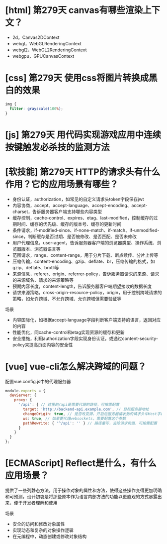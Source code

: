 # [html] 第279天 canvas有哪些渲染上下文？

- 2d，Canvas2DContext
- webgl，WebGLRenderingContext
- webgl2，WebGL2RenderingContext
- webgpu，GPUCanvasContext

# [css] 第279天 使用css将图片转换成黑白的效果

```css
img {
  filter: grayscale(100%);
}
```

# [js] 第279天 用代码实现游戏应用中连续按键触发必杀技的监测方法

# [软技能] 第279天 HTTP的请求头有什么作用？它的应用场景有哪些？

- 身份认证，authorization，如常见的自定义请求头token字段保存jwt
- 内容协商，accept、accept-language、accept-encoding、accept-charset，告诉服务器客户端支持哪些内容类型
- 缓存控制，cache-control、expires、etag、last-modified，控制缓存的过期时间、缓存的优先级、缓存的版本号、缓存的更新时间
- 条件请求，if-modified-since、if-none-match、if-match、if-unmodified-since，判断缓存是否过期、是否被修改、是否匹配、是否未修改
- 用户代理信息，user-agent，告诉服务器客户端的浏览器类型、操作系统、浏览器版本、浏览器语言等
- 范围请求，range、content-range，用于分片下载、断点续传、分片上传等
- 压缩传输，content-encoding、gzip、deflate、br，压缩传输的格式，如gzip、deflate、brotli等
- 来源信息，referer、origin、referrer-policy，告诉服务器请求的来源、请求的来源域名、请求的来源策略等
- 预期内容长度，content-length，告诉服务器客户端期望接收的数据长度
- 请求来源策略，cross-origin-resource-policy，origin，用于控制跨域请求的策略，如允许跨域、不允许跨域、允许跨域但需要验证等

场景
- 内容国际化，如根据accept-language字段判断客户端支持的语言，返回对应的内容
- 性能优化，同cache-control和etag实现资源的缓存和更新
- 安全措施，利用authorization字段实现身份认证，或通过content-security-policy来提高页面内容的安全性

# [vue] vue-cli怎么解决跨域的问题？

配置vue.config.js中的代理服务器
```javascript
module.exports = {
  devServer: {
    proxy: {
      '/api': { // 这里的/api是需要代理的路径，可按需配置
        target: 'http://backend-api.example.com', // 目标服务器地址
        changeOrigin: true, // 是否改变源，开启后服务器接收到的请求头中Host字段会被设置为目标URL
        ws: true, // 如果要代理websockets，需要配置这个参数
        pathRewrite: { '^/api': '' } // 路径重写，去除请求前缀，可按需配置
      }
    }
  }
};

```

# [ECMAScript] Reflect是什么，有什么应用场景？

提供了一些列静态方法，用于操作对象的属性和方法，使得这些操作变得更加明确和可预测，设计初衷是将那些原本作为语言内部方法的功能以更直观的方式暴露出来，便于开发者理解和使用

场景
- 安全的访问和修改对象属性
- 实现动态和复杂的对象操作逻辑
- 在元编程中，动态创建或修改对象结构
